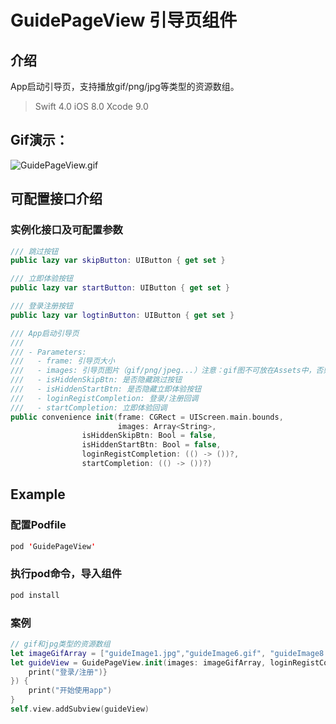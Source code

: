 # GuidePageView 引导页组件
## 介绍
App启动引导页，支持播放gif/png/jpg等类型的资源数组。


> Swift 4.0
> iOS 8.0
> Xcode 9.0

## Gif演示：

![GuidePageView.gif](http://upload-images.jianshu.io/upload_images/877439-71f9a9a8c30aa7ec.gif?imageMogr2/auto-orient/strip%7CimageView2/2/w/1240)


## 可配置接口介绍

### 实例化接口及可配置参数

```Swift
/// 跳过按钮
public lazy var skipButton: UIButton { get set }

/// 立即体验按钮
public lazy var startButton: UIButton { get set }

/// 登录注册按钮
public lazy var logtinButton: UIButton { get set }

/// App启动引导页
///
/// - Parameters:
///   - frame: 引导页大小
///   - images: 引导页图片（gif/png/jpeg...）注意：gif图不可放在Assets中，否则加载不出来（建议引导页的图片都不要放在Assets文件中，因为使用imageName加载时，系统会缓存图片，造成内存暴增）
///   - isHiddenSkipBtn: 是否隐藏跳过按钮
///   - isHiddenStartBtn: 是否隐藏立即体验按钮
///   - loginRegistCompletion: 登录/注册回调
///   - startCompletion: 立即体验回调
public convenience init(frame: CGRect = UIScreen.main.bounds,
                        images: Array<String>,
                isHiddenSkipBtn: Bool = false,
                isHiddenStartBtn: Bool = false,
                loginRegistCompletion: (() -> ())?,
                startCompletion: (() -> ())?)

```

## Example

### 配置Podfile

```Swift
pod 'GuidePageView'
```

### 执行pod命令，导入组件

```Swift
pod install
```
### 案例

```Swift
// gif和jpg类型的资源数组
let imageGifArray = ["guideImage1.jpg","guideImage6.gif", "guideImage8.gif", "guideImage2.jpg","guideImage7.gif", "guideImage5.jpg"]
let guideView = GuidePageView.init(images: imageGifArray, loginRegistCompletion: {
    print("登录/注册")}
}) {
    print("开始使用app")
}
self.view.addSubview(guideView)
```
